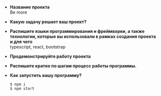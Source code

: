 - **Название проекта**  
Be more
- **Какую задачу решает ваш проект?**
- **Распишите языки программирования и фреймворки, а также технологии, которые вы использовали в рамках создания проекта и для чего**  
  typescript, react, bootstrap
- **Продемонстрируйте работу проекта**

- **Распишите кратко по шагам процесс работы программы.**

- **Как запустить вашу программу?**  
    ```
    $ npm i
    $ npm start
    ```
